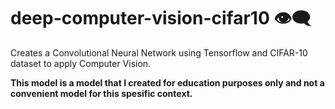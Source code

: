 # deep-computer-vision-cifar10 👁‍🗨
Creates a Convolutional Neural Network using Tensorflow and CIFAR-10 dataset to apply Computer Vision.

**This model is a model that I created for education purposes only and not a convenient model for this spesific context.**

